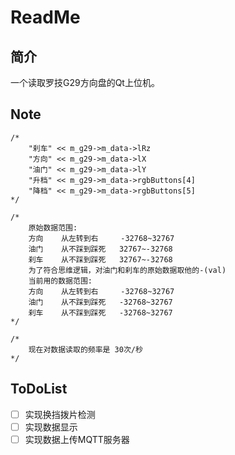 # ReadMe
## 简介
一个读取罗技G29方向盘的Qt上位机。
## Note
```
/*
    "刹车" << m_g29->m_data->lRz
    "方向" << m_g29->m_data->lX
    "油门" << m_g29->m_data->lY
    "升档" << m_g29->m_data->rgbButtons[4]
    "降档" << m_g29->m_data->rgbButtons[5]
*/

/*
    原始数据范围:
    方向    从左转到右     -32768~32767
    油门    从不踩到踩死   32767~-32768
    刹车    从不踩到踩死   32767~-32768 
    为了符合思维逻辑，对油门和刹车的原始数据取他的-(val)
    当前用的数据范围:
    方向    从左转到右     -32768~32767
    油门    从不踩到踩死   -32768~32767
    刹车    从不踩到踩死   -32768~32767 
*/

/*
    现在对数据读取的频率是 30次/秒
*/
```
## ToDoList
- [ ] 实现换挡拨片检测
- [ ] 实现数据显示
- [ ] 实现数据上传MQTT服务器